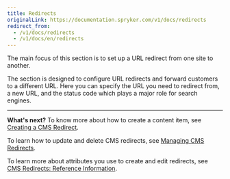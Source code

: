 ```yaml
---
title: Redirects
originalLink: https://documentation.spryker.com/v1/docs/redirects
redirect_from:
  - /v1/docs/redirects
  - /v1/docs/en/redirects
---
```


The main focus of this section is to set up a URL redirect from one site to another. 

The section is designed to configure URL redirects and forward customers to a different URL. Here you can specify the URL you need to redirect from, a new URL, and the status code which plays a major role for search engines.
***
**What's next?**
To know more about how to create a content item, see [Creating a CMS Redirect](/docs/scos/dev/user-guides/201811.0/back-office-user-guide/content-management/redirects/creating-cms-re).

To learn how to update and delete CMS redirects, see [Managing CMS Redirects](https://documentation.spryker.com/v1/docs/managing-cms-redirects).

To learn more about attributes you use to create and edit redirects, see [CMS Redirects: Reference Information](/docs/scos/dev/user-guides/201811.0/back-office-user-guide/content-management/redirects/references/cms-redirects-r).
